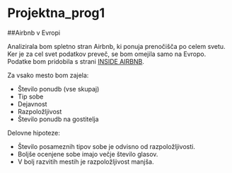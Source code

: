 # Projektna_prog1

##Airbnb v Evropi

Analizirala bom spletno stran Airbnb, ki ponuja prenočišča po celem svetu. Ker je za cel svet podatkov preveč, se bom omejila samo na Evropo. Podatke bom pridobila s strani [INSIDE AIRBNB](http://insideairbnb.com/get-the-data.html).

Za vsako mesto bom zajela:
* Število ponudb (vse skupaj)
* Tip sobe
* Dejavnost
* Razpoložljivost
* Število ponudb na gostitelja

Delovne hipoteze:
* Število posameznih tipov sobe je odvisno od razpoložljivosti.
* Boljše ocenjene sobe imajo večje število glasov.
* V bolj razvitih mestih je razpoložljivost manjša.
